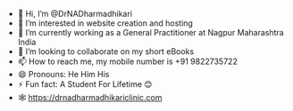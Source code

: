 - 👋 Hi, I’m @DrNADharmadhikari
- 👀 I’m interested in website creation and hosting 
- 🌱 I’m currently working as a General Practitioner at Nagpur Maharashtra India 
- 💞️ I’m looking to collaborate on my short eBooks 
- 📫 How to reach me, my mobile number is +91 9822735722
- 😄 Pronouns: He Him His 
- ⚡ Fun fact: A Student For Lifetime 😊
- 🕸️ https://drnadharmadhikariclinic.com
<!---
DrNADharmadhikari/DrNADharmadhikari is a ✨ special ✨ repository because its `README.md` (this file) appears on your GitHub profile.
You can click the Preview link to take a look at your changes

